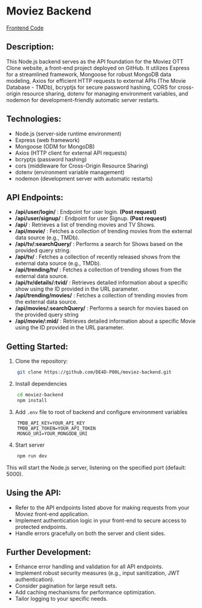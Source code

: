 # Moviez Backend

[Frontend Code](https://github.com/DE4D-P00L/moviez)

## Description:

This Node.js backend serves as the API foundation for the Moviez OTT Clone website, a front-end project deployed on GitHub. It utilizes Express for a streamlined framework, Mongoose for robust MongoDB data modeling, Axios for efficient HTTP requests to external APIs (The Movie Database - TMDb), bcryptjs for secure password hashing, CORS for cross-origin resource sharing, dotenv for managing environment variables, and nodemon for development-friendly automatic server restarts.

## Technologies:

- Node.js (server-side runtime environment)
- Express (web framework)
- Mongoose (ODM for MongoDB)
- Axios (HTTP client for external API requests)
- bcryptjs (password hashing)
- cors (middleware for Cross-Origin Resource Sharing)
- dotenv (environment variable management)
- nodemon (development server with automatic restarts)

## API Endpoints:

- **/api/user/login/** : Endpoint for user login. **(Post request)**
- **/api/user/signup/** : Endpoint for user Signup. **(Post request)**
- **/api/** : Retrieves a list of trending movies and TV Shows.
- **/api/movie/** : Fetches a collection of trending movies from the external data source (e.g., TMDb).
- **/api/tv/:searchQuery/** : Performs a search for Shows based on the provided query string.
- **/api/tv/** : Fetches a collection of recently released shows from the external data source (e.g., TMDb).
- **/api/trending/tv/** : Fetches a collection of trending shows from the external data source.
- **/api/tv/details/:tvid/** : Retrieves detailed information about a specific show using the ID provided in the URL parameter.
- **/api/trending/movies/** : Fetches a collection of trending movies from the external data source.
- **/api/movies/:searchQuery/** : Performs a search for movies based on the provided query string
- **/api/movie/:mid/** : Retrieves detailed information about a specific Movie using the ID provided in the URL parameter.

## Getting Started:

1. Clone the repository:

```bash
    git clone https://github.com/DE4D-P00L/moviez-backend.git
```

2. Install dependencies

```bash
    cd moviez-backend
    npm install
```

3. Add `.env` file to root of backend and configure environment variables

```
    TMDB_API_KEY=YOUR_API_KEY
    TMDB_API_TOKEN=YOUR_API_TOKEN
    MONGO_URI=YOUR_MONGODB_URI
```

4. Start server

```bash
    npm run dev
```

This will start the Node.js server, listening on the specified port (default: 5000).

## Using the API:

- Refer to the API endpoints listed above for making requests from your Moviez front-end application.
- Implement authentication logic in your front-end to secure access to protected endpoints.
- Handle errors gracefully on both the server and client sides.

## Further Development:

- Enhance error handling and validation for all API endpoints.
- Implement robust security measures (e.g., input sanitization, JWT authentication).
- Consider pagination for large result sets.
- Add caching mechanisms for performance optimization.
- Tailor logging to your specific needs.

